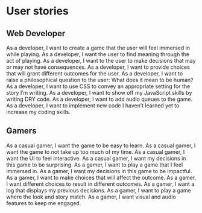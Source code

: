 # User stories

## Web Developer
As a developer, I want to create a game that the user will feel immersed in while playing.
As a developer, I want the user to find meaning through the act of playing.
As a developer, I want to the user to make decisions that may or may not have consequences.
As a developer, I want to provide choices that will grant different outcomes for the user.
As a developer, I want to raise a philosophical question to the user: What does it mean to be human?
As a developer, I want to use CSS to convey an appropriate setting for the story I’m writing.
As a developer, I want to show off my JavaScript skills by writing DRY code.
As a developer, I want to add audio queues to the game.
As a developer, I want to implement new code I haven’t learned yet to increase my coding skills.

## Gamers
As a casual gamer, I want the game to be easy to learn.
As a casual gamer, I want the game to not take up too much of my time.
As a casual gamer, I want the UI to feel interactive.
As a casual gamer, I want my decisions in this game to be surprising.
As a gamer, I want to play a game that I feel immersed in.
As a gamer, I want my decisions in this game to be impactful.
As a gamer, I want to make choices that will affect the outcome.
As a gamer, I want different choices to result in different outcomes.
As a gamer, I want a log that displays my previous decisions.
As a gamer, I want to play a game where the look and story match.
As a gamer, I want visual and audio features to keep me engaged.